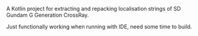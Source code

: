 A Kotlin project for extracting and repacking localisation strings of SD Gundam G Generation CrossRay.

Just functionally working when running with IDE, need some time to build. 